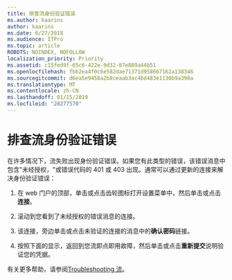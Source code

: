 ```yaml
---
title: 排查流身份验证错误
ms.author: kaarins
author: kaarins
ms.date: 6/27/2018
ms.audience: ITPro
ms.topic: article
ROBOTS: NOINDEX, NOFOLLOW
localization_priority: Priority
ms.assetid: c15fed9f-65c6-422e-9d32-87e889a44b51
ms.openlocfilehash: fbb2ea4f0c6e582dae71371d958667162a138346
ms.sourcegitcommit: d6ea5e9458a2b8ceaab3ac4bd483e1130b9a398a
ms.translationtype: MT
ms.contentlocale: zh-CN
ms.lasthandoff: 01/15/2019
ms.locfileid: "28277570"
---
```

# <a name="troubleshoot-flow-authentication-errors"></a>排查流身份验证错误

在许多情况下，流失败出现身份验证错误。如果您有此类型的错误，该错误消息中包含"未经授权，"或错误代码的 401 或 403 出现。通常可以通过更新的连接来解决身份验证错误：
  
1. 在 web 门户的顶部，单击或点击齿轮图标打开设置菜单中，然后单击或点击**连接**。
    
2. 滚动到您看到了未经授权的错误消息的连接。
    
3. 该连接，旁边单击或点击未验证的连接的消息中的**确认密码**链接。 
    
4. 按照下面的显示，返回到您流即点即用故障，然后单击或点击**重新提交**说明验证您的凭据。
    
有关更多帮助，请参阅[Troubleshooting 流](https://go.microsoft.com/fwlink/?linkid=872110)。
  

